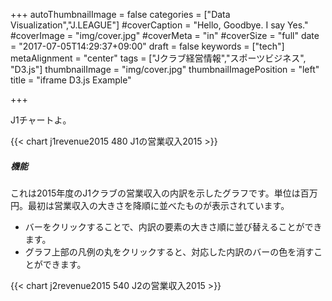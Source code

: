 +++
autoThumbnailImage = false
categories = ["Data Visualization","J.LEAGUE"]
#coverCaption = "Hello, Goodbye. I say Yes."
#coverImage = "img/cover.jpg"
#coverMeta = "in"
#coverSize = "full"
date = "2017-07-05T14:29:37+09:00"
draft = false
keywords = ["tech"]
metaAlignment = "center"
tags = ["Jクラブ経営情報","スポーツビジネス", "D3.js"]
thumbnailImage = "img/cover.jpg"
thumbnailImagePosition = "left"
title = "iframe D3.js Example"

+++

J1チャートよ。
<!--more-->

{{< chart j1revenue2015 480 J1の営業収入2015 >}}

##### 機能

これは2015年度のJ1クラブの営業収入の内訳を示したグラフです。単位は百万円。最初は営業収入の大きさを降順に並べたものが表示されています。

- バーをクリックすることで、内訳の要素の大きさ順に並び替えることができます。
- グラフ上部の凡例の丸をクリックすると、対応した内訳のバーの色を消すことができます。

{{< chart j2revenue2015 540 J2の営業収入2015 >}}
